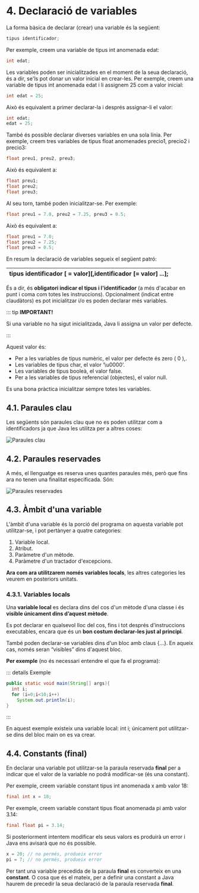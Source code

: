 # 4. Declaració de variables

La forma bàsica de declarar (crear) una variable és la següent:

```java
tipus identificador;
```

Per exemple, creem una variable de tipus int anomenada edat:

```java
int edat;
```

Les variables poden ser inicialitzades en el moment de la seua declaració, és a dir, se'ls pot donar un valor inicial en crear-les. Per exemple, creem una variable de tipus int anomenada edat i li assignem 25 com a valor inicial:

```java
int edat = 25;
```

Això és equivalent a primer declarar-la i després assignar-li el valor:

```java
int edat; 
edat = 25;
```

També és possible declarar diverses variables en una sola línia. Per exemple, creem tres variables de tipus float anomenades precio1, precio2 i precio3:

```java
float preu1, preu2, preu3;
```

Això és equivalent a:

```java
float preu1; 
float preu2; 
float preu3;
```

Al seu torn, també poden inicialitzar-se. Per exemple:

```java
float preu1 = 7.0, preu2 = 7.25, preu3 = 0.5;
```

Això és equivalent a:

```java
float preu1 = 7.0; 
float preu2 = 7.25; 
float preu3 = 0.5;
```

En resum la declaració de variables segueix el següent patró:

| **tipus identificador** [ = valor][,identificador [= valor] ...]; |
|---------------------------------------------------------------|

És a dir, és **obligatori indicar el tipus i l'identificador** (a més d'acabar en punt i coma com totes les instruccions). Opcionalment (indicat entre claudàtors) es pot inicialitzar i/o es poden declarar més variables.

::: tip **IMPORTANT!**

Si una variable no ha sigut inicialitzada, Java li assigna un valor per defecte.

:::

Aquest valor és:

- Per a les variables de tipus numèric, el valor per defecte és zero ( 0 ),.
- Les variables de tipus char, el valor ‘\u0000’.
- Les variables de tipus booleà, el valor false.
- Per a les variables de tipus referencial (objectes), el valor null.

Es una bona pràctica inicialitzar sempre totes les variables.

## 4.1. Paraules clau

Les següents són paraules clau que no es poden utilitzar com a identificadors ja que Java les utilitza per a altres coses:

![Paraules clau](/uf3/paraules_clau_java.jpg)

## 4.2. Paraules reservades

A més, el llenguatge es reserva unes quantes paraules més, però que fins ara no tenen una finalitat especificada. Són:

![Paraules reservades](/uf3/paraules_reserv_java.jpg)

## 4.3. Àmbit d'una variable

L'àmbit d'una variable és la porció del programa on aquesta variable pot utilitzar-se, i pot pertànyer a quatre categories:

1. Variable local.
2. Atribut.
3. Paràmetre d'un mètode.
4. Paràmetre d'un tractador d'excepcions.

**Ara com ara utilitzarem només variables locals**, les altres categories les veurem
en posteriors unitats.

### 4.3.1. Variables locals

Una **variable local** es declara dins del cos d'un mètode d'una classe i és **visible únicament dins d’aquest mètode**.

Es pot declarar en qualsevol lloc del cos, fins i tot després d'instruccions executables, encara que és un **bon costum declarar-les just al principi**.

També poden declarar-se variables dins d'un bloc amb claus {...}. En aqueix cas, només seran “visibles” dins d'aquest bloc.

**Per exemple** (no és necessari entendre el que fa el programa):

::: details Exemple

```java
public static void main(String[] args){
  int i;
  for (i=0;i<10;i++)
    System.out.println(i);
}
```

:::

En aquest exemple existeix una variable local: int i; únicament pot utilitzar-se dins del bloc main on es va crear.

## 4.4. Constants (final)

En declarar una variable pot utilitzar-se la paraula reservada **final** per a indicar que el valor de la variable no podrá modificar-se (és una constant).

Per exemple, creem variable constant tipus int anomenada x amb valor 18:

```java
final int x = 18;
```

Per exemple, creem variable constant tipus float anomenada pi amb valor 3.14:

```java
final float pi = 3.14;
```

Si posteriorment intentem modificar els seus valors es produirà un error i Java ens avisarà que no és possible.

```java
x = 20; // no permés, produeix error
pi = 7; // no permés, produeix error
```

Per tant una variable precedida de la paraula **final** es converteix en una **constant**. O cosa que és el mateix, per a definir una constant a Java haurem de precedir la seua declaració de la paraula reservada **final**.
